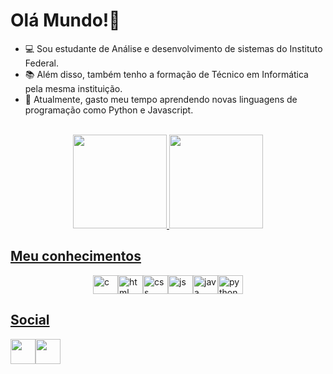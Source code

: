 # Olá Mundo!👋
- 💻 Sou estudante de Análise e desenvolvimento de sistemas do Instituto Federal.
- 📚 Além disso, também tenho a formação de Técnico em Informática pela mesma instituição.
- 💭 Atualmente, gasto meu tempo aprendendo novas linguagens de programação como Python e Javascript.

<center>
 <br>
 <a href="https://github.com/GuilhermeDmD">
  <img height="150em" src="https://github-readme-stats.vercel.app/api?username=GuilhermeDmD&show_icons=true&theme=nightowl&include_all_commits=true&count_private=true"/>
  <img height="150em" src="https://github-readme-stats.vercel.app/api/top-langs/?username=GuilhermeDmD&layout=compact&langs_count=16&theme=nightowl"/>
 <br/>
</center>

## Meu conhecimentos
<div style="display:flex; justify-content: center;">
  <img alt="c" height="30" width="40" src="https://cdn.jsdelivr.net/gh/devicons/devicon@latest/icons/c/c-original.svg" />
  <img alt="html" height="30" width="40" src="https://cdn.jsdelivr.net/gh/devicons/devicon@latest/icons/html5/html5-original.svg" />
  <img alt="css" height="30" width="40" src="https://cdn.jsdelivr.net/gh/devicons/devicon@latest/icons/css3/css3-original.svg" />
  <img alt="js" height="30" width="40" src="https://cdn.jsdelivr.net/gh/devicons/devicon@latest/icons/javascript/javascript-original.svg" />
  <img alt="java" height="30" width="40" src="https://cdn.jsdelivr.net/gh/devicons/devicon@latest/icons/java/java-original.svg" />
  <img alt="python" height="30" width="40" src="https://cdn.jsdelivr.net/gh/devicons/devicon@latest/icons/python/python-original.svg" />
          
          
</div>

  ## Social
<div style="display:flex;">
 <a href="https://www.linkedin.com/in/guilherme-domingues-4a8589332/">
  <img height="40" width="40" src="https://cdn.jsdelivr.net/gh/devicons/devicon@latest/icons/linkedin/linkedin-plain.svg" />        
 </a>
 <a href="https://guilhermedmd.github.io/">
  <img height="40" width="40" src="https://github.com/user-attachments/assets/07663a06-057a-450a-8dfa-1f8043c4e235">
 </a>
</div>







